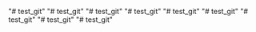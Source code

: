 "# test_git" 
"# test_git" 
"# test_git" 
"# test_git" 
"# test_git" 
"# test_git" 
"# test_git" 
"# test_git" 
"# test_git" 
